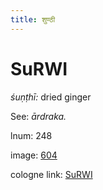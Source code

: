```yaml
---
title: शुण्ठी
---
```


# SuRWI

<i>śuṇṭhī:</i>  dried ginger <div n="P" />See: <i>ārdraka.</i>

lnum: 248

image: [604](https://www.sanskrit-lexicon.uni-koeln.de/scans/csl-apidev/servepdf.php?dict=snp&page=604)

cologne link: [SuRWI](https://sanskrit-lexicon.uni-koeln.de/scans/csl-apidev/getword.php?dict=snp&key=SuRWI)


